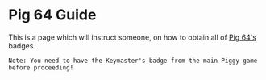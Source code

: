 # Pig 64 Guide

This is a page which will instruct someone, on how to obtain all of [Pig 64's](https://www.roblox.com/games/18109142315/PIG-64) badges.

```admonish info
Note: You need to have the Keymaster's badge from the main Piggy game before proceeding!
```
